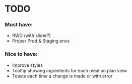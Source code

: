# TODO

### Must have:

-   RWD (with slider?)
-   Proper Prod & Staging envs

### Nice to have:

-   Improve styles
-   Tooltip showing ingredients for each meal on plan view
-   Toasts each time a change is made or with error
